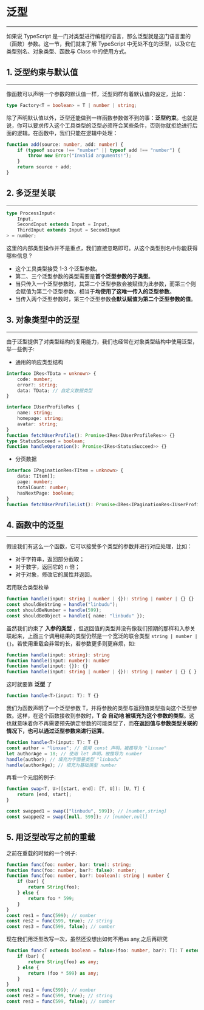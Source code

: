 # 泛型

---

如果说 TypeScript 是一门对类型进行编程的语言，那么泛型就是这门语言里的（函数）参数。这一节，我们就来了解 TypeScript 中无处不在的泛型，以及它在类型别名、对象类型、函数与 Class 中的使用方式。

## 1. 泛型约束与默认值

---

像函数可以声明一个参数的默认值一样，泛型同样有着默认值的设定，比如：

```typescript
type Factory<T = boolean> = T | number | string;
```

除了声明默认值以外，泛型还能做到一样函数参数做不到的事：**泛型约束**。也就是说，你可以要求传入这个工具类型的泛型必须符合某些条件，否则你就拒绝进行后面的逻辑。在函数中，我们只能在逻辑中处理：

```typescript
function add(source: number, add: number) {
    if (typeof source !== "number" || typeof add !== "number") {
        throw new Error("Invalid arguments!");
    }
    return source + add;
}
```

## 2. 多泛型关联

---

```typescript
type ProcessInput<
    Input,
    SecondInput extends Input = Input,
    ThirdInput extends Input = SecondInput
> = number;
```

这里的内部类型操作并不是重点，我们直接忽略即可。从这个类型别名中你能获得哪些信息？

- 这个工具类型接受 1-3 个泛型参数。
- 第二、三个泛型参数的类型需要是**首个泛型参数的子类型**。
- 当只传入一个泛型参数时，其第二个泛型参数会被赋值为此参数，而第三个则会赋值为第二个泛型参数，相当于**均使用了这唯一传入的泛型参数**。
- 当传入两个泛型参数时，第三个泛型参数**会默认赋值为第二个泛型参数的值**。

## 3. 对象类型中的泛型

---

由于泛型提供了对类型结构的复用能力，我们也经常在对象类型结构中使用泛型，举一些例子:

- 通用的响应类型结构

```typescript
interface IRes<TData = unknown> {
    code: number;
    error?: string;
    data: TData; // 自定义数据类型
}
```

```typescript
interface IUserProfileRes {
    name: string;
    homepage: string;
    avatar: string;
}
function fetchUserProfile(): Promise<IRes<IUserProfileRes>> {}
type StatusSucceed = boolean;
function handleOperation(): Promise<IRes<StatusSucceed>> {}
```

- 分页数据

```typescript
interface IPaginationRes<TItem = unknown> {
    data: TItem[];
    page: number;
    totalCount: number;
    hasNextPage: boolean;
}
function fetchUserProfileList(): Promise<IRes<IPaginationRes<IUserProfileRes>>> {}
```

## 4. 函数中的泛型

---

假设我们有这么一个函数，它可以接受多个类型的参数并进行对应处理，比如：

- 对于字符串，返回部分截取；
- 对于数字，返回它的 n 倍；
- 对于对象，修改它的属性并返回。

若用联合类型枚举

```typescript
function handle(input: string | number | {}): string | number | {} {}
const shouldBeString = handle("linbudu");
const shouldBeNumber = handle(599);
const shouldBeObject = handle({ name: "linbudu" });
```

虽然我们约束了 **入参的类型** ，但返回值的类型并没有像我们预期的那样和入参关联起来，上面三个调用结果的类型仍然是一个宽泛的联合类型 `string | number | {}`。若使用重载会非常的长，若参数更多则更麻烦，如:

```typescript
function handle(input: string): string
function handle(input: number): number
function handle(input: {}): {}
function handle(input: string | number | {}): string | number | {} { }
```
这时就要靠 **泛型** 了
```typescript
function handle<T>(input: T): T {}
```

我们为函数声明了一个泛型参数 T，并将参数的类型与返回值类型指向这个泛型参数。这样，在这个函数接收到参数时，**T 会 自动地 被填充为这个参数的类型**。这也就意味着你不再需要预先确定参数的可能类型了，而**在返回值与参数类型关联的情况下，也可以通过泛型参数来进行运算**。

```typescript
function handle<T>(input: T): T {}
const author = "linxae"; // 使用 const 声明，被推导为 "linxae"
let authorAge = 18; // 使用 let 声明，被推导为 number
handle(author); // 填充为字面量类型 "linbudu"
handle(authorAge); // 填充为基础类型 number
```

再看一个元组的例子:

```typescript
function swap<T, U>([start, end]: [T, U]): [U, T] {
    return [end, start];
}

const swapped1 = swap(["linbudu", 599]); // [number,string]
const swapped2 = swap([null, 599]); // [number,null]
```

## 5. 用泛型改写之前的重载

之前在重载的时候的一个例子:

```typescript
function func(foo: number, bar: true): string;
function func(foo: number, bar?: false): number;
function func(foo: number, bar?: boolean): string | number {
    if (bar) {
        return String(foo);
    } else {
        return foo * 599;
    }
}
const res1 = func(599); // number
const res2 = func(599, true); // string
const res3 = func(599, false); // number
```

现在我们用泛型改写一次，虽然还没想出如何不用as any,之后再研究

```typescript
function func<T extends boolean = false>(foo: number, bar?: T): T extends false ? number : string {
    if (bar) {
        return String(foo) as any;
    } else {
        return (foo * 599) as any;
    }
}
const res1 = func(599); // number
const res2 = func(599, true); // string
const res3 = func(599, false); // number
```

